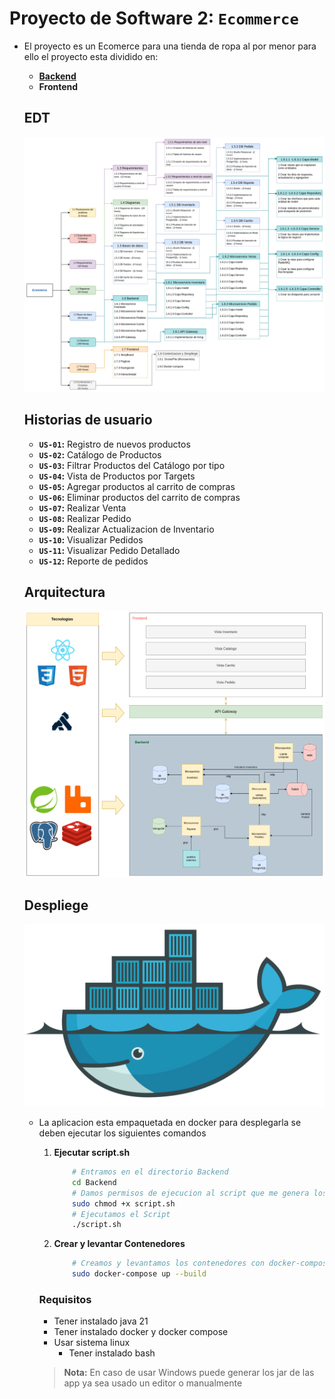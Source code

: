 # Proyecto de Software 2: `Ecommerce`

* El proyecto es un Ecomerce para una tienda de ropa al por menor para ello el proyecto esta dividido en:

    * [**Backend**](/Backend/)
    * **Frontend**

    ## EDT

    ![EDT](/Diagramas/UML/EDT/EDT.png)

    ## Historias de usuario

    * **`US-01`:** Registro de nuevos productos
    * **`US-02`:** Catálogo de Productos
    * **`US-03`:** Filtrar Productos del Catálogo por tipo 
    * **`US-04`:** Vista de Productos por Targets
    * **`US-05`:** Agregar productos al carrito de compras
    * **`US-06`:** Eliminar productos del carrito de compras
    * **`US-07`:** Realizar Venta
    * **`US-08`:** Realizar Pedido
    * **`US-09`:** Realizar Actualizacion de Inventario
    * **`US-10`:** Visualizar Pedidos
    * **`US-11`:** Visualizar Pedido Detallado
    * **`US-12`:** Reporte de pedidos



    ## Arquitectura

    ![Diagrama Arquitectura](/Diagramas/UML/Arquitectura/Arquitectura.png)


    ## Despliege

    [![Diagrama Arquitectura](/Images/docker.png)](/Backend/docker-compose.yml)
    
    * La aplicacion esta empaquetada en docker para desplegarla se deben ejecutar los siguientes comandos

        1. **Ejecutar script.sh**

            ```bash
                # Entramos en el directorio Backend
                cd Backend
                # Damos permisos de ejecucion al script que me genera los jar de los microservicios
                sudo chmod +x script.sh
                # Ejecutamos el Script
                ./script.sh
            ```
        2. **Crear y levantar Contenedores**

            ```bash
                # Creamos y levantamos los contenedores con docker-compose
                sudo docker-compose up --build
            ```
        
        ### Requisitos

        * Tener instalado java 21
        * Tener instalado docker y docker compose
        * Usar sistema linux 
            * Tener instalado bash

        > **Nota:** En caso de usar Windows puede generar los jar de las app ya sea usado un editor o manualmente
